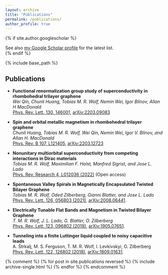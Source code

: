 ```yaml
---
layout: archive
title: "Publications"
permalink: /publications/
author_profile: true
---
```


{% if site.author.googlescholar %}
  <div class="wordwrap">See also <a href="{{site.author.googlescholar}}">my Google Scholar profile</a> for the latest list. </div>
{% endif %}

{% include base_path %}

## Publications

*   **Functional renormalization group study of superconductivity in rhombohedral trilayer graphene**\
    *Wei Qin, Chunli Huang, Tobias M. R. Wolf, Nemin Wei, Igor Blinov, Allan H MacDonald*\
    [Phys. Rev. Lett. 130, 146001](https://doi.org/10.1103/PhysRevLett.130.146001), [arXiv:2203.09083](https://arxiv.org/abs/2203.09083)

*   **Spin and orbital metallic magnetism in rhombohedral trilayer graphene**\
    *Chunli Huang, Tobias M. R. Wolf, Wei Qin, Nemin Wei, Igor V. Blinov, and Allan H. MacDonald*\
    [Phys. Rev. B 107, L121405](https://doi.org/10.1103/PhysRevB.107.L121405), [arXiv:2203.12723](https://arxiv.org/abs/2203.12723)

*   **Nonunitary multiorbital superconductivity from competing interactions in Dirac materials**\
    *Tobias M. R. Wolf, Maximilian F. Holst, Manfred Sigrist, and Jose L. Lado*\
    [Phys. Rev. Research 4, L012036 (2022)](https://journals.aps.org/prresearch/abstract/10.1103/PhysRevResearch.4.L012036) (Open access)

*   **Spontaneous Valley Spirals in Magnetically Encapsulated Twisted Bilayer Graphene**\
    *Tobias M. R. Wolf, Oded Zilberberg, Gianni Blatter, and Jose L. Lado*\
    [Phys. Rev. Lett. 126, 056803 (2021)](https://journals.aps.org/prl/abstract/10.1103/PhysRevLett.126.056803), [arXiv:2008.06441](https://arxiv.org/abs/2008.06441).

*   **Electrically Tunable Flat Bands and Magnetism in Twisted Bilayer Graphene**\
    *T. M. R. Wolf, J. L. Lado, G. Blatter, O. Zilberberg*\
    [Phys. Rev. Lett. 123, 096802 (2019)](https://arxiv.org/ct?url=https%3A%2F%2Fdx.doi.org%2F10.1103%2FPhysRevLett.123.096802&v=7f46eec8), [arXiv:1905.07651](https://arxiv.org/abs/1905.07651).

-   **Tunneling into a finite Luttinger liquid coupled to noisy capacitive leads**\
    A. Štrkalj, M. S. Ferguson, T. M. R. Wolf, I. Levkivskyi, O. Zilberberg\
    [Phys. Rev. Lett. 122, 126802 (2018)](https://journals.aps.org/prl/abstract/10.1103/PhysRevLett.122.126802), [arXiv:1809.01631](https://arxiv.org/abs/1809.01631).

{% comment %}
{% for post in site.publications reversed %}
{% include archive-single.html %}
{% endfor %}
{% endcomment %}
